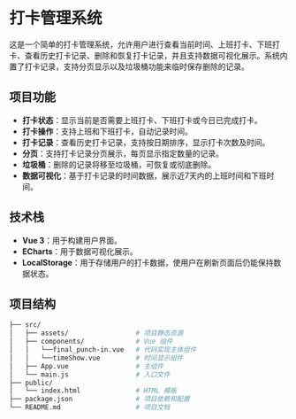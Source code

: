 # 打卡管理系统

这是一个简单的打卡管理系统，允许用户进行查看当前时间、上班打卡、下班打卡、查看历史打卡记录、删除和恢复打卡记录，并且支持数据可视化展示。系统内置了打卡记录，支持分页显示以及垃圾桶功能来临时保存删除的记录。

## 项目功能

- **打卡状态**：显示当前是否需要上班打卡、下班打卡或今日已完成打卡。
- **打卡操作**：支持上班和下班打卡，自动记录时间。
- **打卡记录**：查看历史打卡记录，支持按日期排序，显示打卡次数及时间。
- **分页**：支持打卡记录分页展示，每页显示指定数量的记录。
- **垃圾桶**：删除的记录将移至垃圾桶，可恢复或彻底删除。
- **数据可视化**：基于打卡记录的时间数据，展示近7天内的上班时间和下班时间。

## 技术栈

- **Vue 3**：用于构建用户界面。
- **ECharts**：用于数据可视化展示。
- **LocalStorage**：用于存储用户的打卡数据，使用户在刷新页面后仍能保持数据状态。

## 项目结构

```bash
├── src/
│   ├── assets/                 # 项目静态资源
│   ├── components/             # Vue 组件
│   │   └──final_punch-in.vue   # 代码实现主体组件
│   │   └──timeShow.vue         # 时间显示组件
│   ├── App.vue                 # 主组件
│   └── main.js                 # 入口文件
├── public/
│   └── index.html              # HTML 模板
├── package.json                # 项目依赖和配置
└── README.md                   # 项目文档
